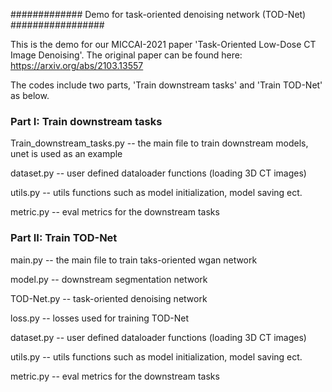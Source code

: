############# Demo for task-oriented denoising network (TOD-Net) #################

This is the demo for our MICCAI-2021 paper 'Task-Oriented Low-Dose CT Image Denoising'. The original paper can be found here:
https://arxiv.org/abs/2103.13557

The codes include two parts, 'Train downstream tasks' and 'Train TOD-Net' as below.


### Part I: Train downstream tasks
Train_downstream_tasks.py -- the main file to train downstream models, unet is used as an example

dataset.py -- user defined dataloader functions (loading 3D CT images)

utils.py -- utils functions such as model initialization, model saving ect.

metric.py -- eval metrics for the downstream tasks



### Part II: Train TOD-Net
main.py --  the main file to train taks-oriented wgan network

model.py --  downstream segmentation network

TOD-Net.py -- task-oriented denoising network

loss.py -- losses used for training TOD-Net

dataset.py -- user defined dataloader functions (loading 3D CT images)

utils.py -- utils functions such as model initialization, model saving ect.

metric.py -- eval metrics for the downstream tasks
